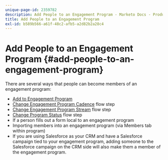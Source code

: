 ```yaml
---
unique-page-id: 2359782
description: Add People to an Engagement Program - Marketo Docs - Product Documentation
title: Add People to an Engagement Program
exl-id: b589b566-a61f-48c2-afb5-a2d82b2a28c4
---
```

# Add People to an Engagement Program {#add-people-to-an-engagement-program}

There are several ways that people can become members of an engagement program:

* [Add to Engagement Program](/help/marketo/product-docs/core-marketo-concepts/smart-campaigns/program-flow-actions/add-to-engagement-program.md)
* [Change Engagement Program Cadence](/help/marketo/product-docs/core-marketo-concepts/smart-campaigns/program-flow-actions/change-engagement-program-cadence.md) flow step
* [Change Engagement Program Stream](/help/marketo/product-docs/core-marketo-concepts/smart-campaigns/program-flow-actions/change-engagement-program-stream.md) flow step
* [Change Program Status](/help/marketo/product-docs/core-marketo-concepts/smart-campaigns/program-flow-actions/change-program-status.md) flow step
* If a person fills out a form local to an engagement program
* Importing members into an engagement program (via Members tab within program)
* If you are using Salesforce as your CRM and have a Salesforce campaign tied to your engagement program, adding someone to the Salesforce campaign on the CRM side will also make them a member of the engagement program.
